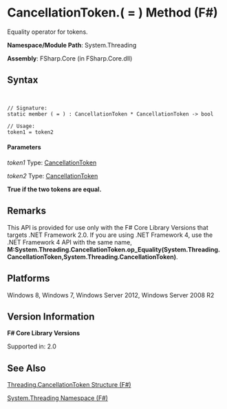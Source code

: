# CancellationToken.( = ) Method (F#)

Equality operator for tokens.

**Namespace/Module Path**: System.Threading

**Assembly**: FSharp.Core (in FSharp.Core.dll)


## Syntax


```


// Signature:
static member ( = ) : CancellationToken * CancellationToken -> bool

// Usage:
token1 = token2

```



#### Parameters
*token1*
Type: [CancellationToken](http://msdn.microsoft.com/en-us/library/31a3eafe-b61b-46c4-927d-bc9a3ae357c2)


*token2*
Type: [CancellationToken](http://msdn.microsoft.com/en-us/library/31a3eafe-b61b-46c4-927d-bc9a3ae357c2)



**True if the two tokens are equal.**
## Remarks
This API is provided for use only with the F# Core Library Versions that targets .NET Framework 2.0. If you are using .NET Framework 4, use the .NET Framework 4 API with the same name, **M:System.Threading.CancellationToken.op_Equality(System.Threading.CancellationToken,System.Threading.CancellationToken)**.


## Platforms
Windows 8, Windows 7, Windows Server 2012, Windows Server 2008 R2


## Version Information
**F# Core Library Versions**

Supported in: 2.0




## See Also
[Threading.CancellationToken Structure &#40;F&#35;&#41;](Threading.CancellationToken-Structure-%5BFSharp%5D.md)

[System.Threading Namespace &#40;F&#35;&#41;](System.Threading-Namespace-%5BFSharp%5D.md)

